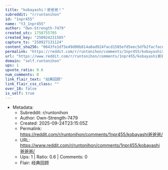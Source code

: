 ```yaml
---
title: "kobayashi！爸爸爸！"
subreddit: "r/runtonihon"
id: "1npr455"
name: "t3_1npr455"
author: "Own-Strength-7479"
created_utc: 1758755705
created_key: "250924231505"
capture_ts: "250927131124"
content_sha256: "0643fe1df5e49d00b814a8ad924facd1585efd5eec5dfb2facface01f03d9a8d"
permalink: "https://reddit.com/r/runtonihon/comments/1npr455/kobayashi爸爸爸/"
url: "https://www.reddit.com/r/runtonihon/comments/1npr455/kobayashi爸爸爸/"
domain: "self.runtonihon"
ups: 1
upvote_ratio: 0.6
num_comments: 0
link_flair_text: "经典回顾"
link_flair_css_class: ""
over_18: false
is_self: true
---
```


- Metadata:
  - Subreddit: r/runtonihon
  - Author: Own-Strength-7479
  - Created: 2025-09-24T23:15:05Z
  - Permalink: https://reddit.com/r/runtonihon/comments/1npr455/kobayashi爸爸爸/
  - URL: https://www.reddit.com/r/runtonihon/comments/1npr455/kobayashi爸爸爸/
  - Ups: 1 | Ratio: 0.6 | Comments: 0
  - Flair: 经典回顾

